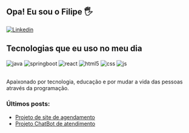 ## Opa! Eu sou o Filipe 🖐️

[![Linkedin](https://img.shields.io/badge/LinkedIn-0077B5?style=for-the-badge&logo=linkedin&logoColor=white)](https://www.linkedin.com/in/filipescandiani/)



## Tecnologias que eu uso no meu dia

<div style="display: inline_block">
  <img align="center" alt="java" src="https://img.shields.io/badge/Java-ED8B00?style=for-the-badge&logo=openjdk&logoColor=white" />
  <img align="center" alt="springboot" src="https://img.shields.io/badge/SpringBoot-6DB33F?style=flat-square&logo=Spring&logoColor=white" />
  <img align="center" alt="react" src="https://img.shields.io/badge/React-20232A?style=for-the-badge&logo=react&logoColor=61DAFB" />
  <img align="center" alt="html5" src="https://img.shields.io/badge/HTML5-E34F26?style=for-the-badge&logo=html5&logoColor=white" />
  <img align="center" alt="css" src="https://img.shields.io/badge/CSS3-1572B6?style=for-the-badge&logo=css3&logoColor=white" />
  <img align="center" alt="js" src="https://img.shields.io/badge/JavaScript-F7DF1E?style=for-the-badge&logo=javascript&logoColor=black" />
  
 
</div><br/>

Apaixonado por tecnologia, educação e por mudar a vida das pessoas através da programação.

### Últimos posts:
- [Projeto de site de agendamento](https://www.linkedin.com/feed/update/urn:li:activity:7158851548205203456/)<br/>
- [Projeto ChatBot de atendimento](https://www.linkedin.com/feed/update/urn:li:activity:7164272229894098945/)<br/>
